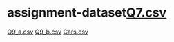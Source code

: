 # assignment-dataset[Q7.csv](https://github.com/dipak3031/assignment-dataset/files/10089397/Q7.csv)
[Q9_a.csv](https://github.com/dipak3031/assignment-dataset/files/10089428/Q9_a.csv)
[Q9_b.csv](https://github.com/dipak3031/assignment-dataset/files/10089493/Q9_b.csv)
[Cars.csv](https://github.com/dipak3031/assignment-dataset/files/10089574/Cars.csv)
